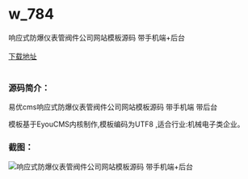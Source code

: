 # w_784
响应式防爆仪表管阀件公司网站模板源码 带手机端+后台
<br/></br>
[下载地址](https://www.uuid2.com/784.html "下载地址")
<br/></br>
<h3>源码简介：</h3>
<p>易优cms响应式防爆仪表管阀件公司网站模板源码 带手机端 带后台<p>
<p>模板基于EyouCMS内核制作,模板编码为UTF8 ,适合行业:机械电子类企业。<p>
<h3>截图：</h3>
<img src="https://www.uuid2.com/wp-content/uploads/img/202105/c56b761199.png" alt="响应式防爆仪表管阀件公司网站模板源码 带手机端+后台">
